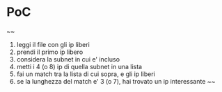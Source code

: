 # PoC

~~
1. leggi il file con gli ip liberi
2. prendi il primo ip libero
3. considera la subnet in cui e' incluso
4. metti i 4 (o 8) ip di quella subnet in una lista
5. fai un match tra la lista di cui sopra, e gli ip liberi
6. se la lunghezza del match e' 3 (o 7), hai trovato un ip interessante
~~


